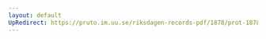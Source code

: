 ```yaml
---
layout: default
UpRedirect: https://pruto.im.uu.se/riksdagen-records-pdf/1878/prot-1878--ak--052/prot-1878--ak--052_023.pdf
---
```

